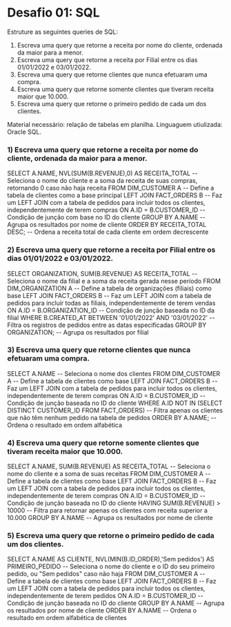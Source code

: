 # Desafio 01: SQL

Estruture as seguintes queries de SQL:
1) Escreva uma query que retorne a receita por nome do cliente, ordenada da maior para a menor.
2) Escreva uma query que retorne a receita por Filial entre os dias 01/01/2022 e 03/01/2022.
3) Escreva uma query que retorne clientes que nunca efetuaram uma compra.
4) Escreva uma query que retorne somente clientes que tiveram receita maior que 10.000.
5) Escreva uma query que retorne o primeiro pedido de cada um dos clientes.

Material necessário: relação de tabelas em planilha.
Linguaguem utiulizada: Oracle SQL.

### 1) Escreva uma query que retorne a receita por nome do cliente, ordenada da maior para a menor.
   
SELECT A.NAME, NVL(SUM(B.REVENUE),0) AS RECEITA_TOTAL  -- Seleciona o nome do cliente e a soma da receita de suas compras, retornando 0 caso não haja receita
FROM DIM_CUSTOMER A  -- Define a tabela de clientes como a base principal
LEFT JOIN FACT_ORDERS B  -- Faz um LEFT JOIN com a tabela de pedidos para incluir todos os clientes, independentemente de terem compras
ON A.ID = B.CUSTOMER_ID  -- Condição de junção com base no ID do cliente
GROUP BY A.NAME  -- Agrupa os resultados por nome de cliente
ORDER BY RECEITA_TOTAL DESC;  -- Ordena a receita total de cada cliente em ordem decrescente


### 2) Escreva uma query que retorne a receita por Filial entre os dias 01/01/2022 e 03/01/2022.

SELECT ORGANIZATION, SUM(B.REVENUE) AS RECEITA_TOTAL  -- Seleciona o nome da filial e a soma da receita gerada nesse período
FROM DIM_ORGANIZATION A  -- Define a tabela de organizações (filiais) como base
LEFT JOIN FACT_ORDERS B  -- Faz um LEFT JOIN com a tabela de pedidos para incluir todas as filiais, independentemente de terem vendas
ON A.ID = B.ORGANIZATION_ID  -- Condição de junção baseada no ID da filial
WHERE B.CREATED_AT BETWEEN '01/01/2022' AND '03/01/2022'  -- Filtra os registros de pedidos entre as datas especificadas
GROUP BY ORGANIZATION;  -- Agrupa os resultados por filial

 
### 3) Escreva uma query que retorne clientes que nunca efetuaram uma compra.

SELECT A.NAME  -- Seleciona o nome dos clientes
FROM DIM_CUSTOMER A  -- Define a tabela de clientes como base
LEFT JOIN FACT_ORDERS B  -- Faz um LEFT JOIN com a tabela de pedidos para incluir todos os clientes, independentemente de terem compras
ON A.ID = B.CUSTOMER_ID  -- Condição de junção baseada no ID do cliente
WHERE A.ID NOT IN (SELECT DISTINCT CUSTOMER_ID FROM FACT_ORDERS)  -- Filtra apenas os clientes que não têm nenhum pedido na tabela de pedidos
ORDER BY A.NAME;  -- Ordena o resultado em ordem alfabética

### 4) Escreva uma query que retorne somente clientes que tiveram receita maior que 10.000.

SELECT A.NAME, SUM(B.REVENUE) AS RECEITA_TOTAL  -- Seleciona o nome do cliente e a soma de suas receitas
FROM DIM_CUSTOMER A  -- Define a tabela de clientes como base
LEFT JOIN FACT_ORDERS B  -- Faz um LEFT JOIN com a tabela de pedidos para incluir todos os clientes, independentemente de terem compras
ON A.ID = B.CUSTOMER_ID  -- Condição de junção baseada no ID do cliente
HAVING SUM(B.REVENUE) > 10000  -- Filtra para retornar apenas os clientes com receita superior a 10.000
GROUP BY A.NAME  -- Agrupa os resultados por nome de cliente

  
### 5) Escreva uma query que retorne o primeiro pedido de cada um dos clientes.

SELECT A.NAME AS CLIENTE, NVL(MIN(B.ID_ORDER),'Sem pedidos') AS PRIMEIRO_PEDIDO  -- Seleciona o nome do cliente e o ID do seu primeiro pedido, ou "Sem pedidos" caso não haja
FROM DIM_CUSTOMER A  -- Define a tabela de clientes como base
LEFT JOIN FACT_ORDERS B  -- Faz um LEFT JOIN com a tabela de pedidos para incluir todos os clientes, independentemente de terem pedidos
ON A.ID = B.CUSTOMER_ID  -- Condição de junção baseada no ID do cliente
GROUP BY A.NAME  -- Agrupa os resultados por nome de cliente
ORDER BY A.NAME  -- Ordena o resultado em ordem alfabética de clientes
